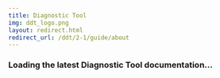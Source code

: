 ```yaml
---
title: Diagnostic Tool
img: ddt_logo.png
layout: redirect.html
redirect_url: /ddt/2-1/guide/about
---
```


### Loading the latest Diagnostic Tool documentation...










